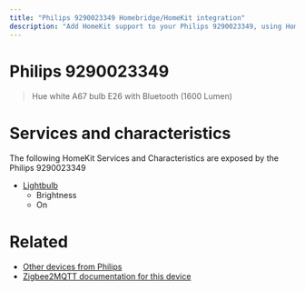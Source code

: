```yaml
---
title: "Philips 9290023349 Homebridge/HomeKit integration"
description: "Add HomeKit support to your Philips 9290023349, using Homebridge, Zigbee2MQTT and homebridge-z2m."
---
```

<!---
This file has been GENERATED using src/docgen/docgen.ts
DO NOT EDIT THIS FILE MANUALLY!
-->
# Philips 9290023349
> Hue white A67 bulb E26 with Bluetooth (1600 Lumen)


# Services and characteristics
The following HomeKit Services and Characteristics are exposed by
the Philips 9290023349

* [Lightbulb](../../light.md)
  * Brightness
  * On


# Related
* [Other devices from Philips](../index.md#philips)
* [Zigbee2MQTT documentation for this device](https://www.zigbee2mqtt.io/devices/9290023349.html)